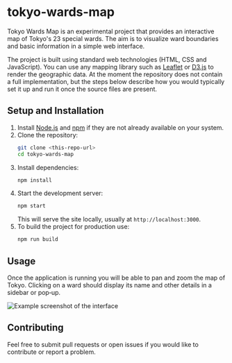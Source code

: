 # tokyo-wards-map

Tokyo Wards Map is an experimental project that provides an interactive map of Tokyo's 23 special wards. The aim is to visualize ward boundaries and basic information in a simple web interface.

The project is built using standard web technologies (HTML, CSS and JavaScript). You can use any mapping library such as [Leaflet](https://leafletjs.com/) or [D3.js](https://d3js.org/) to render the geographic data. At the moment the repository does not contain a full implementation, but the steps below describe how you would typically set it up and run it once the source files are present.

## Setup and Installation

1. Install [Node.js](https://nodejs.org/) and [npm](https://www.npmjs.com/) if they are not already available on your system.
2. Clone the repository:
   ```bash
   git clone <this-repo-url>
   cd tokyo-wards-map
   ```
3. Install dependencies:
   ```bash
   npm install
   ```
4. Start the development server:
   ```bash
   npm start
   ```
   This will serve the site locally, usually at `http://localhost:3000`.
5. To build the project for production use:
   ```bash
   npm run build
   ```

## Usage

Once the application is running you will be able to pan and zoom the map of Tokyo. Clicking on a ward should display its name and other details in a sidebar or pop‑up.

![Example screenshot of the interface](docs/screenshot.png)

## Contributing

Feel free to submit pull requests or open issues if you would like to contribute or report a problem.

